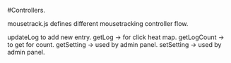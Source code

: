 #Controllers.

mousetrack.js defines different mousetracking controller flow.

updateLog to add new entry.
getLog -> for click heat map.
getLogCount -> to get for count.
getSetting -> used by admin panel.
setSetting -> used by admin panel.
